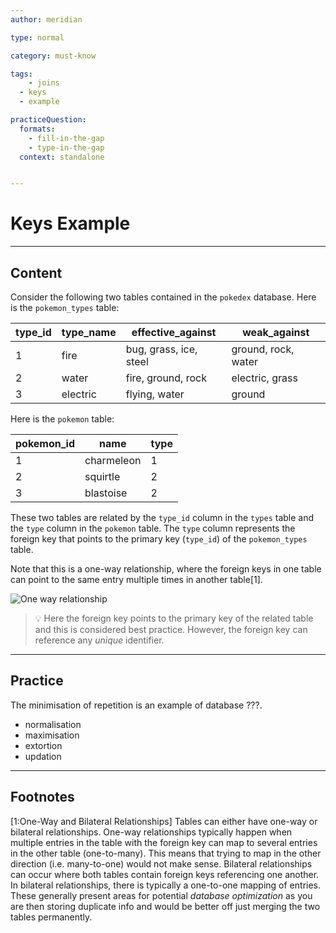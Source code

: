 ```yaml
---
author: meridian

type: normal

category: must-know

tags: 
	- joins
  - keys
  - example

practiceQuestion:
  formats:
    - fill-in-the-gap
    - type-in-the-gap
  context: standalone


---
```


# Keys Example

---

## Content

Consider the following two tables contained in the `pokedex` database.
Here is the `pokemon_types` table:

| type_id | type_name | effective_against      | weak_against        |
|---------|-----------|------------------------|---------------------|
| 1       | fire      | bug, grass, ice, steel | ground, rock, water |
| 2       | water     | fire, ground, rock     | electric, grass     |
| 3       | electric  | flying, water          | ground              |

Here is the `pokemon` table:

| pokemon_id | name       | type |
|------------|------------|------|
| 1          | charmeleon | 1    |
| 2          | squirtle   | 2    |
| 3          | blastoise  | 2    |

These two tables are related by the `type_id` column in the `types` table and the `type` column in the `pokemon` table. The `type` column represents the foreign key that points to the primary key (`type_id`) of the `pokemon_types` table. 

Note that this is a one-way relationship, where the foreign keys in one table can point to the same entry multiple times in another table[1].

![One way relationship](https://img.enkipro.com/813b53a0a79a702e8bed259c539c8b54.png)

> 💡 Here the foreign key points to the primary key of the related table and this is considered best practice. However, the foreign key can reference any *unique* identifier.

---

## Practice

The minimisation of repetition is an example of database ???.

- normalisation
- maximisation
- extortion
- updation

---

## Footnotes
[1:One-Way and Bilateral Relationships]
Tables can either have one-way or bilateral relationships. One-way relationships typically happen when multiple entries in the table with the foreign key can map to several entries in the other table (one-to-many). This means that trying to map in the other direction (i.e. many-to-one) would not make sense. Bilateral relationships can occur where both tables contain foreign keys referencing one another.
In bilateral relationships, there is typically a one-to-one mapping of entries. These generally present areas for potential *database optimization* as you are then storing duplicate info and would be better off just merging the two tables permanently.